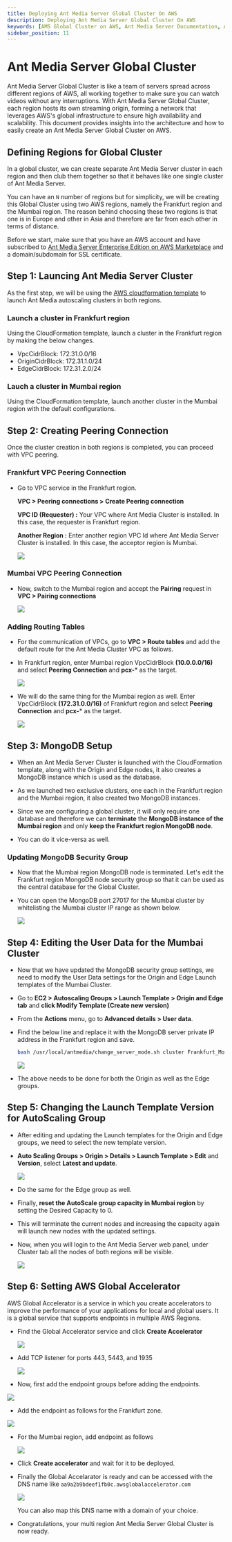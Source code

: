 ```yaml
---
title: Deploying Ant Media Server Global Cluster On AWS 
description: Deploying Ant Media Server Global Cluster On AWS
keywords: [AMS Global Cluster on AWS, Ant Media Server Documentation, Ant Media Server Tutorials]
sidebar_position: 11
---
```


# Ant Media Server Global Cluster

Ant Media Server Global Cluster is like a team of servers spread across different regions of AWS, all working together to make sure you can watch videos without any interruptions. With Ant Media Server Global Cluster, each region hosts its own streaming origin, forming a network that leverages AWS's global infrastructure to ensure high availability and scalability. This document provides insights into the architecture and how to easily create an Ant Media Server Global Cluster on AWS.

## Defining Regions for Global Cluster

In a global cluster, we can create separate Ant Media Server cluster in each region and then club them together so that it behaves like one single cluster of Ant Media Server.

You can have an `N` number of regions but for simplicity, we will be creating this Global Cluster using two AWS regions, namely the Frankfurt region and the Mumbai region. The reason behind choosing these two regions is that one is in Europe and other in Asia and therefore are far from each other in terms of distance.

Before we start, make sure that you have an AWS account and have subscribed to [Ant Media Server Enterprise Edition on AWS Marketplace](https://aws.amazon.com/marketplace/pp/prodview-464ritgzkzod6?sr=0-1&ref_=beagle&applicationId=AWSMPContessa) and a domain/subdomain for SSL certificate.

## Step 1: Launcing Ant Media Server Cluster

As the first step, we will be using the [AWS cloudformation template](https://antmedia.io/docs/guides/clustering-and-scaling/aws/scale-with-aws-cloudformation/) to launch Ant Media autoscaling clusters in both regions.

### Launch a cluster in Frankfurt region

Using the CloudFormation template, launch a cluster in the Frankfurt region by making the below changes.

- VpcCidrBlock: 172.31.0.0/16
- OriginCidrBlock: 172.31.1.0/24	
- EdgeCidrBlock: 172.31.2.0/24

### Lauch a cluster in Mumbai region

Using the CloudFormation template, launch another cluster in the Mumbai region with the default configurations.


## Step 2: Creating Peering Connection

Once the cluster creation in both regions is completed, you can proceed with VPC peering.

### Frankfurt VPC Peering Connection

- Go to VPC service in the Frankfurt region.

  **VPC > Peering connections > Create Peering connection**

  **VPC ID (Requester) :** Your VPC where Ant Media Cluster is installed. In this case, the requester is Frankfurt region.

  **Another Region :** Enter another region VPC Id where Ant Media Server Cluster is installed. In this case, the acceptor region is Mumbai.

  ![](@site/static/img/aws-global-cluster/peering-connection.png)

### Mumbai VPC Peering Connection

- Now, switch to the Mumbai region and accept the **Pairing** request in **VPC > Pairing connections**

  ![](@site/static/img/aws-global-cluster/accept-peering.png)

### Adding Routing Tables

- For the communication of VPCs, go to **VPC > Route tables** and add the default route for the Ant Media Cluster VPC as follows.

- In Frankfurt region, enter Mumbai region VpcCidrBlock **(10.0.0.0/16)** and select **Peering Connection** and **pcx-*** as the target.

  ![](@site/static/img/aws-global-cluster/spain-routing.png)

- We will do the same thing for the Mumbai region as well. Enter VpcCidrBlock **(172.31.0.0/16)** of Frankfurt region and select **Peering Connection** and **pcx-*** as the target.

  ![](@site/static/img/aws-global-cluster/hong-kong-routing.png)


## Step 3: MongoDB Setup

- When an Ant Media Server Cluster is launched with the CloudFormation template, along with the Origin and Edge nodes, it also creates a MongoDB instance which is used as the database.

- As we launched two exclusive clusters, one each in the Frankfurt region and the Mumbai region, it also created two MongoDB instances.

- Since we are configuring a global cluster, it will only require one database and therefore we can **terminate** the **MongoDB instance of the Mumbai region** and only **keep the Frankfurt region MongoDB node**.

- You can do it vice-versa as well.

### Updating MongoDB Security Group

- Now that the Mumbai region MongoDB node is terminated. Let's edit the Frankfurt region MongoDB node security group so that it can be used as the central database for the Global Cluster.

- You can open the MongoDB port 27017 for the Mumbai cluster by whitelisting the Mumbai cluster IP range as shown below.

  ![](@site/static/img/aws-global-cluster/mongo-security.png)


## Step 4: Editing the User Data for the Mumbai Cluster

- Now that we have updated the MongoDB security group settings, we need to modify the User Data settings for the Origin and Edge Launch templates of the Mumbai Cluster.

- Go to **EC2 > Autoscaling Groups > Launch Template > Origin and Edge tab** and **click Modify Template (Create new version)**

- From the **Actions** menu, go to **Advanced details > User data**.

- Find the below line and replace it with the MongoDB server private IP address in the Frankfurt region and save.

  ```bash
  bash /usr/local/antmedia/change_server_mode.sh cluster Frankfurt_MongoDB_Private_IP
  ```

  ![](@site/static/img/aws-global-cluster/user-data.png)

- The above needs to be done for both the Origin as well as the Edge groups.


## Step 5: Changing the Launch Template Version for AutoScaling Group

- After editing and updating the Launch templates for the Origin and Edge groups, we need to select the new template version.

- **Auto Scaling Groups > Origin > Details > Launch Template > Edit** and **Version**, select **Latest and update**.

  ![](@site/static/img/aws-global-cluster/hong-kong-launch-template.png)

- Do the same for the Edge group as well.

- Finally, **reset the AutoScale group capacity in Mumbai region** by setting the Desired Capacity to 0.

- This will terminate the current nodes and increasing the capacity again will launch new nodes with the updated settings.

- Now, when you will login to the Ant Media Server web panel, under Cluster tab all the nodes of both regions will be visible.

  ![](@site/static/img/aws-global-cluster/cluster-nodes.png)

## Step 6: Setting AWS Global Accelerator

AWS Global Accelerator is a service in which you create accelerators to improve the performance of your applications for local and global users. It is a global service that supports endpoints in multiple AWS Regions.

- Find the Global Accelerator service and click **Create Accelerator**

  ![](@site/static/img/aws-global-cluster/global-accelerator.png)

- Add TCP listener for ports 443, 5443, and 1935

  ![](@site/static/img/aws-global-cluster/tcp-listeners.png)

 - Now, first add the endpoint groups before adding the endpoints.

  ![](@site/static/img/aws-global-cluster/endpoint-groups.png)

 - Add the endpoint as follows for the Frankfurt zone.

  ![](@site/static/img/aws-global-cluster/spain-accelerator.png)

- For the Mumbai region, add endpoint as follows

  ![](@site/static/img/aws-global-cluster/hong-kong-accelerator.png)

- Click **Create accelerator** and wait for it to be deployed.

- Finally the Global Accelarator is ready and can be accessed with the DNS name like
```aa9a2b9bdeef1fb0c.awsglobalaccelerator.com```

  ![](@site/static/img/aws-global-cluster/accelerator-complete.png)

  You can also map this DNS name with a domain of your choice.

- Congratulations, your multi region Ant Media Server Global Cluster is now ready. 
